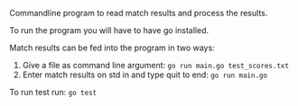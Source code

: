 Commandline program to read match results and process the results.

To run the program you will have to have go installed.

Match results can be fed into the program in two ways:
1. Give a file as command line argument: `go run main.go test_scores.txt`
2. Enter match results on std in and type quit to end: `go run main.go`

To run test run: `go test`